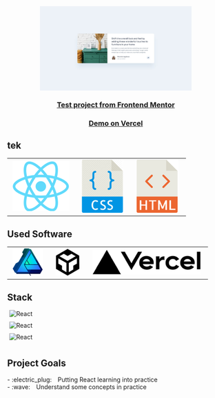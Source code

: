 <p align="center" ;>
      <img
        style="display: block; margin-left: auto; margin-right: auto;"
        src="./src/assets/frontendmentor_project-min.jpg"
        alt="Frontend Mentor Project 1"
        width="70%"
      />
    </p>
    <h3 align="center" ;">
      <a
        href="https://www.frontendmentor.io/solutions/react-js-using-css-qiZ4xTBsy"
      >
        Test project from Frontend Mentor
      </a>
    </h3>
    <h3 align="center" ;">
      <a
        href="https://www.frontendmentor.io/solutions/react-js-using-css-qiZ4xTBsy"
      >
        Demo on Vercel
      </a>
    </h3>
  <h2>
   tek
  </h2>
    <table>
        <td>
        <div style="margin-left: 5px; align: left; padding-right: 10px;">
          <img
            src="./src/assets/1280px-React-icon.svg"
            alt="React"
            />
        </div>
      </td>
        <td>
        <div style="margin-left: 5px; align: left; padding-right: 10px;">
          <img
            src="./src/assets/23_-_CSS_File_Flat-512.svg"
            alt="CSS"
          />
        </div>
      </td>
      <td>
        <div style="margin-left: 5px; align: left; padding-right: 10px;">
          <img
            src="./src/assets/760858_html_512x512.svg"
            alt="HTML"
          />
        </div>
      </td>
      </table>
                              <h2>
                            Used Software
                           </h2>
                           <table>
                              <td>
                              <div style="margin-left: 5px; align: left; padding-right: 10px;">
                                <img
                                  src="./src/assets/Affinity-Designer_pro.png"
                                  alt="Affinity"
                                  />
                              </div>
                            </td>
                              <td>
                              <div style="margin-left: 5px; align: left; padding-right: 10px;">
                                <img
                                  src="./src/assets/codesandbox.png"
                                  alt="CodeSandBox"
                                />
                              </div>
                            </td>
                            <td>
                              <div style="margin-left: 5px; align: left; padding-right: 10px;">
                                <img
                                  src="./src/assets/vercel.png"
                                  alt="Vercel"
                                />
                              </div>
                            </td>
                            </table>
       <h2>
          Stack
         </h2>
               <div style="margin-left: 5px; align: left; padding-right: 10px; padding-bottom: 10px;">
                 <img
                   src="https://img.shields.io/badge/react-17.0.1-brightgreen"
                   alt="React"
                   />
               </div>
                <div style="margin-left: 5px; align: left; padding-right: 10px; padding-bottom: 10px;">
                  <img
                    src="https://img.shields.io/badge/react--user--avatar-1.10.0-red"
                    alt="React"
                    />
                </div>
                  <div style="margin-left: 5px; align: left; padding-right: 10px; padding-bottom: 10px;">
                    <img
                      src="https://img.shields.io/badge/rsuite-4.8.4-orange"
                      alt="React"
                      />
                  </div>
                                    <h2>
                      Project Goals
                     </h2>
                     <p>
- :electric_plug: Putting React learning into practice<br>
- :wave: Understand some concepts in practice<br></p>

